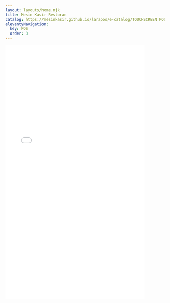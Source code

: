 ```yaml
---
layout: layouts/home.njk
title: Mesin Kasir Restoran
catalog: https://mesinkasir.github.io/larapos/e-catalog/TOUCHSCREEN POS.pdf
eleventyNavigation:
  key: POS
  order: 3
---
```


<embed src="{{catalog}}" width="440px" height="800px"/>

